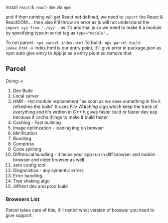 install `react` & `react-dom` via `npm`

and if then running will get React not defined, we need to `import` the React & ReactDOM.... then also it'll throw an error as js will not understand the `import xyz from './xyz';` as it's anormal js so we need to make it a module by specifying type in script tag as `type="module"`...

To run parcel : `npx parcel index.html`
To build : `npx parcel build index.html` -> index.html is our entry point, it'll give error in package,json as npm auto give entry to App.js as a entry piont so remove that.



## Parcel
Doing:->
1. Dev Build
2. Local server
3. HMR - Hot module replacement "as soon as we save something in file it refreshes the build"
    It uses _File Watching_ algo which keep the track of everything and it's written in C++ 
    It gives faster buld or faster dev exp because it cache things to make it build faster
4. Caching - Fast building
5. Image optimzation - loading img on browser
6. Minification
7. Bundling
8. Compress
9. Code spiliting
10. Diffrencial bundling - it helps your app run in diff browser and mobile browser and older browser as well
11. zero config tool
12. Diagnoistics - any symentic errors
13. Error handling
14. Tree shaking algo
15. diffrent dev and prod build


### Browsers List

Parcel takes care of this, it'll restict what version of broswer you need to give support.


